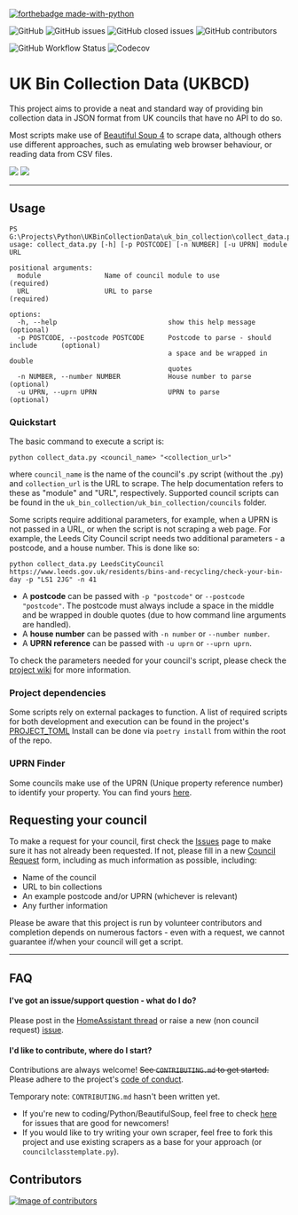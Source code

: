 [![forthebadge made-with-python](http://ForTheBadge.com/images/badges/made-with-python.svg)](https://www.python.org/)

![GitHub](https://img.shields.io/github/license/robbrad/UKBinCollectionData?style=for-the-badge) ![GitHub issues](https://img.shields.io/github/issues-raw/robbrad/UKBinCollectionData?style=for-the-badge) ![GitHub closed issues](https://img.shields.io/github/issues-closed-raw/robbrad/UKBinCollectionData?style=for-the-badge)
![GitHub contributors](https://img.shields.io/github/contributors/robbrad/UKBinCollectionData?style=for-the-badge)

![GitHub Workflow Status](https://img.shields.io/github/workflow/status/robbrad/UKBinCollectionData/Test%20Councils?style=for-the-badge)
![Codecov](https://img.shields.io/codecov/c/gh/robbrad/UKBinCollectionData?style=for-the-badge)

# UK Bin Collection Data (UKBCD)
This project aims to provide a neat and standard way of providing bin collection data in JSON format from UK councils that have no API to do so.

Most scripts make use of [Beautiful Soup 4](https://pypi.org/project/beautifulsoup4/) to scrape data, although others use different approaches, such as emulating web browser behaviour, or reading data from CSV files.

[![](https://img.shields.io/badge/--41BDF5?logo=homeassistant&logoColor=white&label=HomeAssistant+Thread)](https://community.home-assistant.io/t/bin-waste-collection/55451) [![](https://img.shields.io/badge/--181717?logo=github&logoColor=white&label=Request+a+council)](https://github.com/robbrad/UKBinCollectionData/issues/new/choose)

---

## Usage
```commandline
PS G:\Projects\Python\UKBinCollectionData\uk_bin_collection\collect_data.py
usage: collect_data.py [-h] [-p POSTCODE] [-n NUMBER] [-u UPRN] module URL

positional arguments:
  module                Name of council module to use                           (required)
  URL                   URL to parse                                            (required)

options:
  -h, --help                            show this help message                  (optional)
  -p POSTCODE, --postcode POSTCODE      Postcode to parse - should include      (optional)
                                        a space and be wrapped in double
                                        quotes                                  
  -n NUMBER, --number NUMBER            House number to parse                   (optional)
  -u UPRN, --uprn UPRN                  UPRN to parse                           (optional)
```


### Quickstart
The basic command to execute a script is:
```commandline
python collect_data.py <council_name> "<collection_url>"
```
where ```council_name``` is the name of the council's .py script (without the .py) and ```collection_url``` is the URL to scrape.
The help documentation refers to these as "module" and "URL", respectively. Supported council scripts can be found in the `uk_bin_collection/uk_bin_collection/councils` folder.

Some scripts require additional parameters, for example, when a UPRN is not passed in a URL, or when the script is not scraping a web page.
For example, the Leeds City Council script needs two additional parameters - a postcode, and a house number. This is done like so:

```commandline
python collect_data.py LeedsCityCouncil https://www.leeds.gov.uk/residents/bins-and-recycling/check-your-bin-day -p "LS1 2JG" -n 41
```
- A **postcode** can be passed with `-p "postcode"` or `--postcode "postcode"`. The postcode must always include a space in the middle and
be wrapped in double quotes (due to how command line arguments are handled).
- A **house number** can be passed with `-n number` or `--number number`.
- A **UPRN reference** can be passed with `-u uprn` or `--uprn uprn`.

To check the parameters needed for your council's script, please check the [project wiki](https://github.com/robbrad/UKBinCollectionData/wiki) for more information.


### Project dependencies
Some scripts rely on external packages to function. A list of required scripts for both development and execution can be found in the project's [PROJECT_TOML](https://github.com/robbrad/UKBinCollectionData/blob/feature/%2353_integration_tests/pyproject.toml) 
Install can be done via 
`poetry install` from within the root of the repo.


### UPRN Finder
Some councils make use of the UPRN (Unique property reference number) to identify your property. You can find yours [here](https://www.findmyaddress.co.uk/search).

## Requesting your council
To make a request for your council, first check the [Issues](https://github.com/robbrad/UKBinCollectionData/issues) page to make sure it has not already been requested. If not, please fill in a new [Council Request](https://github.com/robbrad/UKBinCollectionData/issues/new/choose) form, including as much information as possible, including:
- Name of the council
- URL to bin collections
- An example postcode and/or UPRN (whichever is relevant)
- Any further information

Please be aware that this project is run by volunteer contributors and completion depends on numerous factors - even with a request, we cannot guarantee if/when your council will get a script.

---

## FAQ
#### I've got an issue/support question - what do I do?
Please post in the [HomeAssistant thread](https://community.home-assistant.io/t/bin-waste-collection/55451) or raise a new (non council request) [issue](https://github.com/robbrad/UKBinCollectionData/issues/new).

#### I'd like to contribute, where do I start?
Contributions are always welcome! ~~See ```CONTRIBUTING.md``` to get started.~~ Please adhere to the project's [code of conduct](https://github.com/robbrad/UKBinCollectionData/blob/master/CODE_OF_CONDUCT.md).

Temporary note: ```CONTRIBUTING.md``` hasn't been written yet. 
- If you're new to coding/Python/BeautifulSoup, feel free to check [here](https://github.com/robbrad/UKBinCollectionData/issues?q=is%3Aissue+is%3Aopen+label%3A%22good+first+issue%22) for issues that are good for newcomers!
- If you would like to try writing your own scraper, feel free to fork this project and use existing scrapers as a base for your approach (or `councilclasstemplate.py`).

## Contributors
<a href="https://github.com/robbrad/UKBinCollectionData/graphs/contributors">
  <img src="https://contrib.rocks/image?repo=robbrad/UKBinCollectionData"  alt="Image of contributors"/>
</a>

